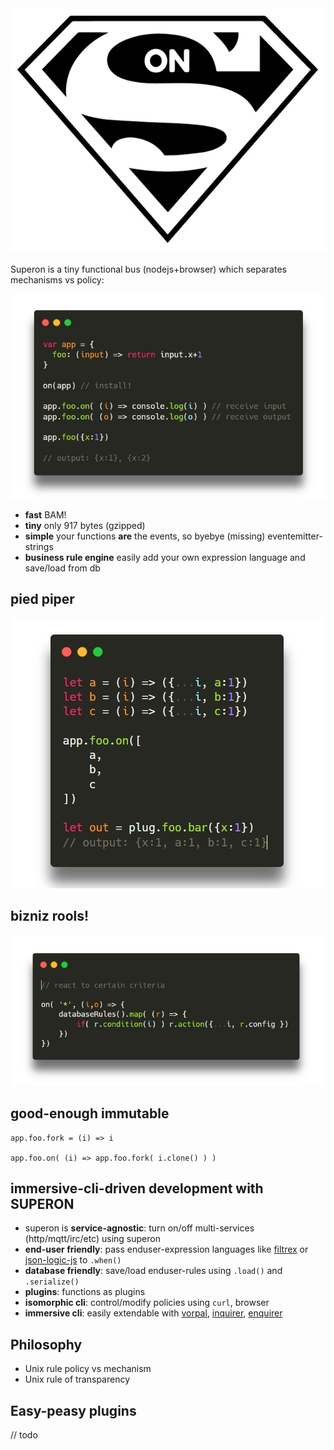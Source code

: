 <center>
	<img src="img/logo.png"/>
</center>

Superon is a tiny functional bus (nodejs+browser) which separates mechanisms vs policy:

<center>
	<img src="img/a.JPG"/>
</center>

* **fast** BAM!
* **tiny** only 917 bytes (gzipped)
* **simple** your functions **are** the events, so byebye (missing) eventemitter-strings
* **business rule engine** easily add your own expression language and save/load from db

## pied piper

<center> 
	<img src="img/c.JPG"/>
</center>

## bizniz rools!

<center> 
	<img src="img/b.JPG"/>
</center>

## good-enough immutable

```
app.foo.fork = (i) => i 

app.foo.on( (i) => app.foo.fork( i.clone() ) )
```

## immersive-cli-driven development with SUPERON 

* superon is **service-agnostic**: turn on/off multi-services (http/mqtt/irc/etc) using superon
* **end-user friendly**: pass enduser-expression languages like [filtrex](https://npmjs.com/filtrex) or [json-logic-js](https://npmjs.com/json-logic-js) to `.when()`
* **database friendly**: save/load enduser-rules using `.load()` and `.serialize()`
* **plugins**: functions as plugins
* **isomorphic cli**: control/modify policies using `curl`, browser
* **immersive cli**: easily extendable with [vorpal](https://npmjs.com/vorpal), [inquirer](https://npmjs.com/inquirer), [enquirer](https://npmjs.com/enquirer)


## Philosophy

* Unix rule policy vs mechanism
* Unix rule of transparency 

## Easy-peasy plugins

// todo
